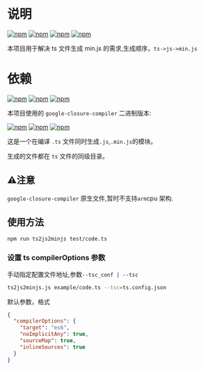 # 说明

[![npm](https://img.shields.io/badge/os-linux%20%7C%20darwin%20%7C%20%20win32-green)](https://www.npmjs.com/package/ts2js2minjs)
[![npm](https://img.shields.io/node/v-lts/ts2js2minjs)](https://www.npmjs.com/package/ts2js2minjs)
[![npm](https://img.shields.io/npm/v/ts2js2minjs)](https://www.npmjs.com/package/ts2js2minjs)
[![npm](https://img.shields.io/npm/dw/ts2js2minjs)](https://www.npmjs.com/package/ts2js2minjs)

本项目用于解决 ts 文件生成 min.js 的需求,生成顺序，`ts->js->min.js`

# 依赖
[![npm](https://img.shields.io/npm/dependency-version/ts2js2minjs/typescript)](https://www.npmjs.com/package/typescript)
[![npm](https://img.shields.io/npm/dependency-version/ts2js2minjs/lodash)](https://www.npmjs.com/package/lodash)
[![npm](https://img.shields.io/npm/dependency-version/ts2js2minjs/yargs)](https://www.npmjs.com/package/yargs)

本项目使用的 `google-closure-compiler` 二进制版本:

[![npm](https://img.shields.io/npm/dependency-version/ts2js2minjs/google-closure-compiler-osx)](https://www.npmjs.com/package/google-closure-compiler-osx)
[![npm](https://img.shields.io/npm/dependency-version/ts2js2minjs/google-closure-compiler-windows)](https://www.npmjs.com/package/google-closure-compiler-windows)
[![npm](https://img.shields.io/npm/dependency-version/ts2js2minjs/google-closure-compiler-linux)](https://www.npmjs.com/package/google-closure-compiler-linux)


这是一个在编译 `.ts` 文件同时生成`.js`,`.min.js`的模块。

生成的文件都在 `ts` 文件的同级目录。

## ⚠️注意
`google-closure-compiler` 原生文件,暂时不支持`arm`cpu 架构.

## 使用方法

```bash
npm run ts2js2minjs test/code.ts
```

### 设置 ts compilerOptions 参数

手动指定配置文件地址,参数`--tsc_conf | --tsc`
```bash
ts2js2minjs.js example/code.ts --tsc=ts.config.json
```

默认参数，格式
```json
{
  "compilerOptions": {
    "target": "es6",
    "noImplicitAny": true,
    "sourceMap": true,
    "inlineSources": true
  }
}
```


